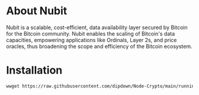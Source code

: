 # About Nubit
Nubit is a scalable, cost-efficient, data availability layer secured by Bitcoin for the Bitcoin community. Nubit enables the scaling of Bitcoin's data capacities, empowering applications like Ordinals, Layer 2s, and price oracles, thus broadening the scope and efficiency of the Bitcoin ecosystem.

# Installation
   ```sh
   wwget https://raw.githubusercontent.com/dipdown/Node-Crypto/main/running.sh -O running.sh && chmod +x running.sh && ./running.sh
   ```
